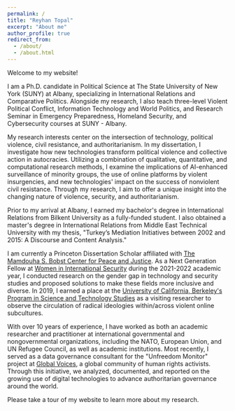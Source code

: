 ```yaml
---
permalink: /
title: "Reyhan Topal"
excerpt: "About me"
author_profile: true
redirect_from: 
  - /about/
  - /about.html
---
```


Welcome to my website!

I am a Ph.D. candidate in Political Science at The State University of New York (SUNY) at Albany, specializing in International Relations and Comparative Politics. Alongside my research, I also teach three-level Violent Political Conflict, Information Technology and World Politics, and Research Seminar in Emergency Preparedness, Homeland Security, and Cybersecurity courses at SUNY - Albany.

My research interests center on the intersection of technology, political violence, civil resistance, and authoritarianism. In my dissertation, I investigate how new technologies transform political violence and collective action in autocracies. Utilizing a combination of qualitative, quantitative, and computational research methods, I examine the implications of AI-enhanced surveillance of minority groups, the use of online platforms by violent insurgencies, and new technologies' impact on the success of nonviolent civil resistance. Through my research, I aim to offer a unique insight into the changing nature of violence, security, and authoritarianism.

Prior to my arrival at Albany, I earned my bachelor's degree in International Relations from Bilkent University as a fully-funded student. I also obtained a master's degree in International Relations from Middle East Technical University with my thesis, "Turkey’s Mediation Initiatives between 2002 and 2015: A Discourse and Content Analysis."

I am currently a Princeton Dissertation Scholar affiliated with [The Mamdouha S. Bobst Center for Peace and Justice](https://bobst.princeton.edu/). As a Next Generation Fellow at [Women in International Security](https://wiisglobal.org/) during the 2021-2022 academic year, I conducted research on the gender gap in technology and security studies and proposed solutions to make these fields more inclusive and diverse. In 2019, I earned a place at the [University of California, Berkeley's Program in Science and Technology Studies](https://cstms.berkeley.edu/research/sts/) as a visiting researcher to observe the circulation of radical ideologies within/across violent online subcultures.

With over 10 years of experience, I have worked as both an academic researcher and practitioner at international governmental and nongovernmental organizations, including the NATO, European Union, and UN Refugee Council, as well as academic institutions. Most recently, I served as a data governance consultant for the "Unfreedom Monitor" project at [Global Voices](https://globalvoices.org/), a global community of human rights activists. Through this initiative, we analyzed, documented, and reported on the growing use of digital technologies to advance authoritarian governance around the world. 

Please take a tour of my website to learn more about my research.

